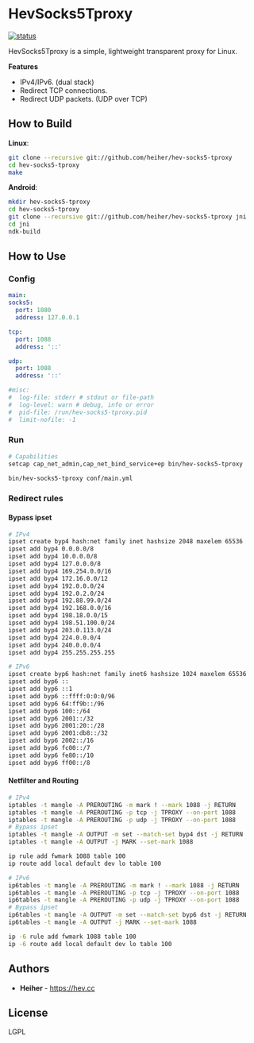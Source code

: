 # HevSocks5Tproxy

[![status](https://gitlab.com/hev/hev-socks5-tproxy/badges/master/pipeline.svg)](https://gitlab.com/hev/hev-socks5-tproxy/commits/master)

HevSocks5Tproxy is a simple, lightweight transparent proxy for Linux.

**Features**
* IPv4/IPv6. (dual stack)
* Redirect TCP connections.
* Redirect UDP packets. (UDP over TCP)

## How to Build

**Linux**:
```bash
git clone --recursive git://github.com/heiher/hev-socks5-tproxy
cd hev-socks5-tproxy
make
```

**Android**:
```bash
mkdir hev-socks5-tproxy
cd hev-socks5-tproxy
git clone --recursive git://github.com/heiher/hev-socks5-tproxy jni
cd jni
ndk-build
```

## How to Use

### Config

```yaml
main:
socks5:
  port: 1080
  address: 127.0.0.1

tcp:
  port: 1088
  address: '::'

udp:
  port: 1088
  address: '::'

#misc:
#  log-file: stderr # stdout or file-path
#  log-level: warn # debug, info or error
#  pid-file: /run/hev-socks5-tproxy.pid
#  limit-nofile: -1
```

### Run

```bash
# Capabilities
setcap cap_net_admin,cap_net_bind_service+ep bin/hev-socks5-tproxy

bin/hev-socks5-tproxy conf/main.yml
```

### Redirect rules

#### Bypass ipset

```bash
# IPv4
ipset create byp4 hash:net family inet hashsize 2048 maxelem 65536
ipset add byp4 0.0.0.0/8
ipset add byp4 10.0.0.0/8
ipset add byp4 127.0.0.0/8
ipset add byp4 169.254.0.0/16
ipset add byp4 172.16.0.0/12
ipset add byp4 192.0.0.0/24
ipset add byp4 192.0.2.0/24
ipset add byp4 192.88.99.0/24
ipset add byp4 192.168.0.0/16
ipset add byp4 198.18.0.0/15
ipset add byp4 198.51.100.0/24
ipset add byp4 203.0.113.0/24
ipset add byp4 224.0.0.0/4
ipset add byp4 240.0.0.0/4
ipset add byp4 255.255.255.255

# IPv6
ipset create byp6 hash:net family inet6 hashsize 1024 maxelem 65536
ipset add byp6 ::
ipset add byp6 ::1
ipset add byp6 ::ffff:0:0:0/96
ipset add byp6 64:ff9b::/96
ipset add byp6 100::/64
ipset add byp6 2001::/32
ipset add byp6 2001:20::/28
ipset add byp6 2001:db8::/32
ipset add byp6 2002::/16
ipset add byp6 fc00::/7
ipset add byp6 fe80::/10
ipset add byp6 ff00::/8
```

#### Netfilter and Routing

```bash
# IPv4
iptables -t mangle -A PREROUTING -m mark ! --mark 1088 -j RETURN
iptables -t mangle -A PREROUTING -p tcp -j TPROXY --on-port 1088
iptables -t mangle -A PREROUTING -p udp -j TPROXY --on-port 1088
# Bypass ipset
iptables -t mangle -A OUTPUT -m set --match-set byp4 dst -j RETURN
iptables -t mangle -A OUTPUT -j MARK --set-mark 1088

ip rule add fwmark 1088 table 100
ip route add local default dev lo table 100

# IPv6
ip6tables -t mangle -A PREROUTING -m mark ! --mark 1088 -j RETURN
ip6tables -t mangle -A PREROUTING -p tcp -j TPROXY --on-port 1088
ip6tables -t mangle -A PREROUTING -p udp -j TPROXY --on-port 1088
# Bypass ipset
ip6tables -t mangle -A OUTPUT -m set --match-set byp6 dst -j RETURN
ip6tables -t mangle -A OUTPUT -j MARK --set-mark 1088

ip -6 rule add fwmark 1088 table 100
ip -6 route add local default dev lo table 100
```

## Authors
* **Heiher** - https://hev.cc

## License
LGPL
